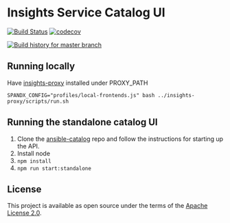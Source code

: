 # Insights Service Catalog UI

[![Build Status](https://travis-ci.org/RedHatInsights/catalog-ui.svg)](https://travis-ci.org/RedHatInsights/catalog-ui)
[![codecov](https://codecov.io/gh/RedHatInsights/catalog-ui/branch/master/graph/badge.svg)](https://codecov.io/gh/RedHatInsights/catalog-ui)

[![Build history for master branch](https://buildstats.info/travisci/chart/RedHatInsights/catalog-ui?branch=master&includeBuildsFromPullRequest=false&buildCount=50)](https://travis-ci.org/RedHatInsights/catalog-ui/branches)


## Running locally
Have [insights-proxy](https://github.com/RedHatInsights/insights-proxy) installed under PROXY_PATH

```shell
SPANDX_CONFIG="profiles/local-frontends.js" bash ../insights-proxy/scripts/run.sh
```

## Running the standalone catalog UI 
1. Clone the [ansible-catalog](https://github.com/ansible/ansible-catalog) repo and follow the instructions for starting up the API.
2. Install node
3. `npm install`
4. `npm run start:standalone`


## License

This project is available as open source under the terms of the [Apache License 2.0](http://www.apache.org/licenses/LICENSE-2.0).
